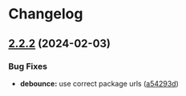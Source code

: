 # Changelog

## [2.2.2](https://github.com/TomKopp/utils/compare/utils-debounce-v2.2.1...utils-debounce-v2.2.2) (2024-02-03)


### Bug Fixes

* **debounce:** use correct package urls ([a54293d](https://github.com/TomKopp/utils/commit/a54293de77874d078158e95eb5b975e4dd6d2cbf))
